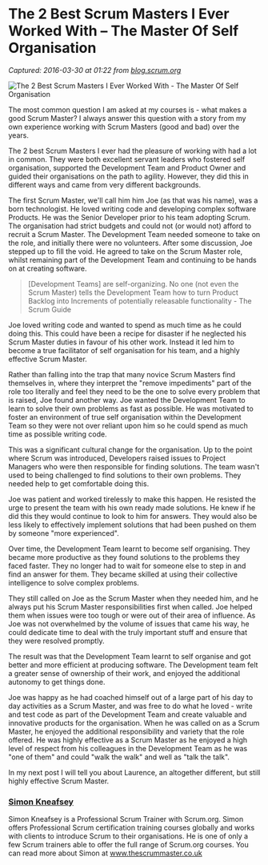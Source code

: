 # The 2 Best Scrum Masters I Ever Worked With – The Master Of Self Organisation

_Captured: 2016-03-30 at 01:22 from [blog.scrum.org](http://blog.scrum.org/2-best-scrum-masters-ever-worked-master-self-organisation/)_

![The 2 Best Scrum Masters I Ever Worked With - The Master Of Self Organisation](http://s3.amazonaws.com/scrumorg-blog/wp-content/uploads/2016/03/28150653/keep-calm-be-the-best-scrum-master-627x410.png)

The most common question I am asked at my courses is - what makes a good Scrum Master? I always answer this question with a story from my own experience working with Scrum Masters (good and bad) over the years.

The 2 best Scrum Masters I ever had the pleasure of working with had a lot in common. They were both excellent servant leaders who fostered self organisation, supported the Development Team and Product Owner and guided their organisations on the path to agility. However, they did this in different ways and came from very different backgrounds.

The first Scrum Master, we'll call him him Joe (as that was his name), was a born technologist. He loved writing code and developing complex software Products. He was the Senior Developer prior to his team adopting Scrum. The organisation had strict budgets and could not (or would not) afford to recruit a Scrum Master. The Development Team needed someone to take on the role, and initially there were no volunteers. After some discussion, Joe stepped up to fill the void. He agreed to take on the Scrum Master role, whilst remaining part of the Development Team and continuing to be hands on at creating software.

> [Development Teams] are self-organizing. No one (not even the Scrum Master) tells the Development Team how to turn Product Backlog into Increments of potentially releasable functionality - The Scrum Guide

Joe loved writing code and wanted to spend as much time as he could doing this. This could have been a recipe for disaster if he neglected his Scrum Master duties in favour of his other work. Instead it led him to become a true facilitator of self organisation for his team, and a highly effective Scrum Master.

Rather than falling into the trap that many novice Scrum Masters find themselves in, where they interpret the "remove impediments" part of the role too literally and feel they need to be the one to solve every problem that is raised, Joe found another way. Joe wanted the Development Team to learn to solve their own problems as fast as possible. He was motivated to foster an environment of true self organisation within the Development Team so they were not over reliant upon him so he could spend as much time as possible writing code.

This was a significant cultural change for the organisation. Up to the point where Scrum was introduced, Developers raised issues to Project Managers who were then responsible for finding solutions. The team wasn't used to being challenged to find solutions to their own problems. They needed help to get comfortable doing this.

Joe was patient and worked tirelessly to make this happen. He resisted the urge to present the team with his own ready made solutions. He knew if he did this they would continue to look to him for answers. They would also be less likely to effectively implement solutions that had been pushed on them by someone "more experienced".

Over time, the Development Team learnt to become self organising. They became more productive as they found solutions to the problems they faced faster. They no longer had to wait for someone else to step in and find an answer for them. They became skilled at using their collective intelligence to solve complex problems.

They still called on Joe as the Scrum Master when they needed him, and he always put his Scrum Master responsibilities first when called. Joe helped them when issues were too tough or were out of their area of influence. As Joe was not overwhelmed by the volume of issues that came his way, he could dedicate time to deal with the truly important stuff and ensure that they were resolved promptly.

The result was that the Development Team learnt to self organise and got better and more efficient at producing software. The Development team felt a greater sense of ownership of their work, and enjoyed the additional autonomy to get things done.

Joe was happy as he had coached himself out of a large part of his day to day activities as a Scrum Master, and was free to do what he loved - write and test code as part of the Development Team and create valuable and innovative products for the organisation. When he was called on as a Scrum Master, he enjoyed the additional responsibility and variety that the role offered. He was highly effective as a Scrum Master as he enjoyed a high level of respect from his colleagues in the Development Team as he was "one of them" and could "walk the walk" and well as "talk the talk".

In my next post I will tell you about Laurence, an altogether different, but still highly effective Scrum Master.

### [Simon Kneafsey](http://blog.scrum.org/author/simonk/)

Simon Kneafsey is a Professional Scrum Trainer with Scrum.org. Simon offers Professional Scrum certification training courses globally and works with clients to introduce Scrum to their organisations. He is one of only a few Scrum trainers able to offer the full range of Scrum.org courses. You can read more about Simon at www.thescrummaster.co.uk
